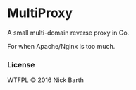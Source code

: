 # MultiProxy

A small multi-domain reverse proxy in Go.

For when Apache/Nginx is too much.

### License
WTFPL &copy; 2016 Nick Barth

